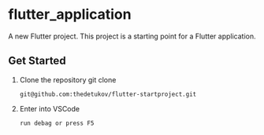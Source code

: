 # flutter_application

A new Flutter project. This project is a starting point for a Flutter application.

## Get Started
1. Clone the repository git clone 
    ```shell
    git@github.com:thedetukov/flutter-startproject.git
    ```

1. Enter into VSCode
    ```shell
    run debag or press F5
    ```
